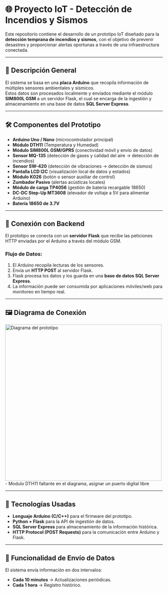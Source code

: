# 🌐 Proyecto IoT - Detección de Incendios y Sismos

Este repositorio contiene el desarrollo de un prototipo IoT diseñado para la **detección temprana de incendios y sismos**, con el objetivo de prevenir desastres y proporcionar alertas oportunas a través de una infraestructura conectada.

---

## 📌 Descripción General

El sistema se basa en una **placa Arduino** que recopila información de múltiples sensores ambientales y sísmicos.  
Estos datos son procesados localmente y enviados mediante el módulo **SIM800L GSM** a un servidor Flask, el cual se encarga de la ingestión y almacenamiento en una base de datos **SQL Server Express**.

---

## 🛠️ Componentes del Prototipo

- **Arduino Uno / Nano** (microcontrolador principal)
- **Módulo DTH11** (Temperatura y Humedad)
- **Módulo SIM800L GSM/GPRS** (conectividad móvil y envío de datos)  
- **Sensor MQ-135** (detección de gases y calidad del aire → detección de incendios)  
- **Sensor SW-420** (detección de vibraciones → detección de sismos)  
- **Pantalla LCD I2C** (visualización local de datos y estados)  
- **Módulo K026** (botón o sensor auxiliar de control)  
- **Zumbador Pasivo** (alertas acústicas locales)  
- **Módulo de carga TP4056** (gestión de batería recargable 18650)  
- **DC-DC Step-Up MT3608** (elevador de voltaje a 5V para alimentar Arduino)  
- **Batería 18650 de 3.7V**  

---

## 🔗 Conexión con Backend

El prototipo se conecta con un **servidor Flask** que recibe las peticiones HTTP enviadas por el Arduino a través del módulo GSM.  

### Flujo de Datos:
1. El Arduino recopila lecturas de los sensores.  
2. Envía un **HTTP POST** al servidor Flask.  
3. Flask procesa los datos y los guarda en una **base de datos SQL Server Express**.  
4. La información puede ser consumida por aplicaciones móviles/web para monitoreo en tiempo real.  

---

## 🖼️ Diagrama de Conexión

<img src="https://i.ibb.co/7d24dbS2/Esquema-de-conexion.jpg" alt="Diagrama del prototipo" width="500">
- Modulo DTH11 faltante en el diagrama, asignar un puerto digital libre

---

## 🚀 Tecnologías Usadas

- **Lenguaje Arduino (C/C++)** para el firmware del prototipo.  
- **Python + Flask** para la API de ingestión de datos.  
- **SQL Server Express** para almacenamiento de la información histórica.  
- **HTTP Protocol (POST Requests)** para la comunicación entre Arduino y Flask.  

---

## 📅 Funcionalidad de Envío de Datos

El sistema envía información en dos intervalos:  
- **Cada 10 minutos** → Actualizaciones periódicas.  
- **Cada 1 hora** → Registro histórico.  
